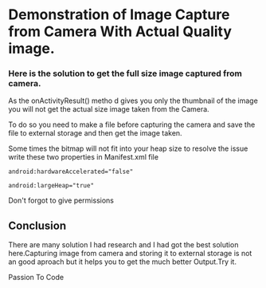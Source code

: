 <h1>Demonstration of Image Capture from Camera With Actual Quality image.</h1>


<h3>Here is the solution to get the full size image captured from camera.</h3>

<p>As the onActivityResult() metho d gives you only the thumbnail of the image you will not get the actual size image taken from the Camera.</p>
<p>To do so you need to make a file before capturing the camera and save the file to external storage and then get the image taken.</p>
<p>Some times the bitmap will not fit into your heap size to resolve the issue write these two properties in Manifest.xml file</p>

<code>android:hardwareAccelerated="false"</code>

<code>android:largeHeap="true"</code>

<p>Don't forgot to give permissions </p>

<code><uses-permission android:name="android.permission.CAMERA"/></code>

<code><uses-permission android:name="android.permission.WRITE_EXTERNAL_STORAGE"/></code>

<code><uses-permission android:name="android.permission.READ_EXTERNAL_STORAGE"/></code>

<h2>Conclusion</h2>

<p>There are many solution I had research and I had got the best solution here.Capturing image from camera and storing it to external storage is not an good aproach but it helps you to get the much better Output.Try it.</p>

<p>Passion To Code</p>